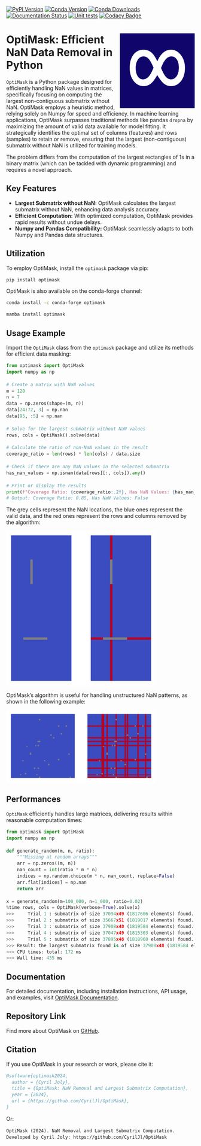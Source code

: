 [![PyPI Version](https://img.shields.io/pypi/v/optimask.svg)](https://pypi.org/project/optimask/)
[![Conda Version](https://img.shields.io/conda/vn/conda-forge/optimask.svg)](https://anaconda.org/conda-forge/optimask)
[![Conda Downloads](https://anaconda.org/conda-forge/optimask/badges/downloads.svg)](https://anaconda.org/conda-forge/optimask)
[![Documentation Status](https://img.shields.io/readthedocs/optimask?logo=read-the-docs)](https://optimask.readthedocs.io/en/latest/?badge=latest)
[![Unit tests](https://github.com/CyrilJl/OptiMask/actions/workflows/pytest.yml/badge.svg)](https://github.com/CyrilJl/OptiMask/actions/workflows/pytest.yml)
[![Codacy Badge](https://api.codacy.com/project/badge/Grade/bdca34283887428488957959bc1abcc1)](https://app.codacy.com/gh/CyrilJl/OptiMask?utm_source=github.com&utm_medium=referral&utm_content=CyrilJl/OptiMask&utm_campaign=Badge_Grade)

# <img src="https://raw.githubusercontent.com/CyrilJl/OptiMask/main/docs/source/_static/icon.svg" alt="Logo OptiMask" width="200" height="200" align="right"> OptiMask: Efficient NaN Data Removal in Python

`OptiMask` is a Python package designed for efficiently handling NaN values in matrices, specifically focusing on computing the largest non-contiguous submatrix without NaN. OptiMask employs a heuristic method, relying solely on Numpy for speed and efficiency. In machine learning applications, OptiMask surpasses traditional methods like pandas `dropna` by maximizing the amount of valid data available for model fitting. It strategically identifies the optimal set of columns (features) and rows (samples) to retain or remove, ensuring that the largest (non-contiguous) submatrix without NaN is utilized for training models.

The problem differs from the computation of the largest rectangles of 1s in a binary matrix (which can be tackled with dynamic programming) and requires a novel approach.

## Key Features

- **Largest Submatrix without NaN:** OptiMask calculates the largest submatrix without NaN, enhancing data analysis accuracy.
- **Efficient Computation:** With optimized computation, OptiMask provides rapid results without undue delays.
- **Numpy and Pandas Compatibility:** OptiMask seamlessly adapts to both Numpy and Pandas data structures.

## Utilization

To employ OptiMask, install the `optimask` package via pip:

```bash
pip install optimask
```

OptiMask is also available on the conda-forge channel:

```bash
conda install -c conda-forge optimask
```

```bash
mamba install optimask
```

## Usage Example

Import the `OptiMask` class from the `optimask` package and utilize its methods for efficient data masking:

```python
from optimask import OptiMask
import numpy as np

# Create a matrix with NaN values
m = 120
n = 7
data = np.zeros(shape=(m, n))
data[24:72, 3] = np.nan
data[95, :5] = np.nan

# Solve for the largest submatrix without NaN values
rows, cols = OptiMask().solve(data)

# Calculate the ratio of non-NaN values in the result
coverage_ratio = len(rows) * len(cols) / data.size

# Check if there are any NaN values in the selected submatrix
has_nan_values = np.isnan(data[rows][:, cols]).any()

# Print or display the results
print(f"Coverage Ratio: {coverage_ratio:.2f}, Has NaN Values: {has_nan_values}")
# Output: Coverage Ratio: 0.85, Has NaN Values: False
```

The grey cells represent the NaN locations, the blue ones represent the valid data, and the red ones represent the rows and columns removed by the algorithm:

<img src="https://github.com/CyrilJl/OptiMask/blob/main/docs/source/_static/example0.png?raw=true" width="400">

OptiMask’s algorithm is useful for handling unstructured NaN patterns, as shown in the following example:

<img src="https://github.com/CyrilJl/OptiMask/blob/main/docs/source/_static/example2.png?raw=true" width="400">

## Performances
``OptiMask`` efficiently handles large matrices, delivering results within reasonable computation times:

```python
from optimask import OptiMask
import numpy as np

def generate_random(m, n, ratio):
    """Missing at random arrays"""
    arr = np.zeros((m, n))
    nan_count = int(ratio * m * n)
    indices = np.random.choice(m * n, nan_count, replace=False)
    arr.flat[indices] = np.nan
    return arr

x = generate_random(m=100_000, n=1_000, ratio=0.02)
%time rows, cols = OptiMask(verbose=True).solve(x)
>>> 	Trial 1 : submatrix of size 37094x49 (1817606 elements) found.
>>> 	Trial 2 : submatrix of size 35667x51 (1819017 elements) found.
>>> 	Trial 3 : submatrix of size 37908x48 (1819584 elements) found.
>>> 	Trial 4 : submatrix of size 37047x49 (1815303 elements) found.
>>> 	Trial 5 : submatrix of size 37895x48 (1818960 elements) found.
>>> Result: the largest submatrix found is of size 37908x48 (1819584 elements) found.
>>> CPU times: total: 172 ms
>>> Wall time: 435 ms
```

## Documentation

For detailed documentation, including installation instructions, API usage, and examples, visit [OptiMask Documentation](https://optimask.readthedocs.io/en/latest/index.html).

## Repository Link

Find more about OptiMask on [GitHub](https://github.com/CyrilJl/OptiMask).

## Citation

If you use OptiMask in your research or work, please cite it:

```bibtex
@software{optimask2024,
  author = {Cyril Joly},
  title = {OptiMask: NaN Removal and Largest Submatrix Computation},
  year = {2024},
  url = {https://github.com/CyrilJl/OptiMask},
}
```
Or:

```OptiMask (2024). NaN Removal and Largest Submatrix Computation. Developed by Cyril Joly: https://github.com/CyrilJl/OptiMask```

